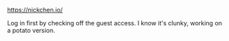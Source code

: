 https://nickchen.io/

Log in first by checking off the guest access.
I know it's clunky, working on a potato version.
